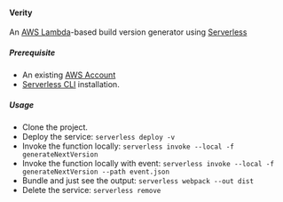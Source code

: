 #### Verity

An [AWS Lambda](https://aws.amazon.com/lambda/)-based build version generator using [Serverless](https://serverless.com/)

##### Prerequisite
- An existing [AWS Account](https://aws.amazon.com/free)
- [Serverless CLI](https://serverless.com/framework/docs/providers/aws/guide/installation/) installation.

##### Usage
- Clone the project.
- Deploy the service: `serverless deploy -v`
- Invoke the function locally: `serverless invoke --local -f generateNextVersion`
- Invoke the function locally with event: `serverless invoke --local -f generateNextVersion --path event.json`
- Bundle and just see the output: `serverless webpack --out dist`
- Delete the service: `serverless remove`
